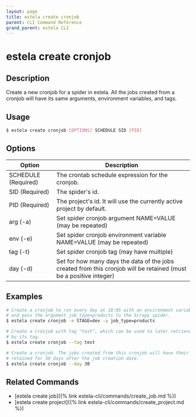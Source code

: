 ```yaml
---
layout: page
title: estela create cronjob
parent: CLI Command Reference
grand_parent: estela CLI
---
```


# estela create cronjob

## Description

Create a new cronjob for a spider in estela. All the jobs created
from a cronjob will have its same arguments, environment variables, and tags.

## Usage

```bash
$ estela create cronjob [OPTIONS] SCHEDULE SID [PID]
```

## Options

|Option|Description|
| ---- | --------- |
|SCHEDULE (Required)|The crontab schedule expression for the cronjob.|
|SID (Required)|The spider's id.|
|PID (Required)|The project's id. It will use the currently active project by default.|
|arg (-a)|Set spider cronjob argument NAME=VALUE (may be repeated)|
|env (-e)|Set spider cronjob environment variable NAME=VALUE (may be repeated)|
|tag (-t)|Set spider cronjob tag (may have multiple)|
|day (-d)|Set for how many days the data of the jobs created from this cronjob will be retained (must be a positive integer)|

## Examples

```bash
# Create a cronjob to run every day at 18:05 with an environment variable (STAGE)
# and pass the argument job_type=products to the Scrapy spider.
$ estela create cronjob -e STAGE=dev -a job_type=products

# Create a cronjob with tag "test", which can be used to later retrieve the cronjob
# by its tag.
$ estela create cronjob --tag test

# Create a cronjob. The jobs created from this cronjob will have their data
# retained for 30 days after the job creation date.
$ estela create cronjob --day 30
```

## Related Commands

- [estela create job]({% link estela-cli/commands/create_job.md %})
- [estela create project]({% link estela-cli/commands/create_project.md %})
